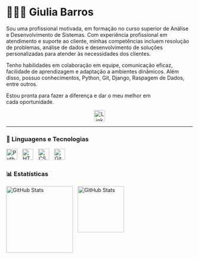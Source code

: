 # 👩🏻‍💻 Giulia Barros


Sou uma profissional motivada, em formação no curso superior de Análise e Desenvolvimento de Sistemas. Com experiência profissional em atendimento e suporte ao cliente, minhas competências incluem resolução de problemas, análise de dados e desenvolvimento de soluções personalizadas para atender às necessidades dos clientes.

Tenho habilidades em colaboração em equipe, comunicação eficaz, facilidade de aprendizagem e adaptação a ambientes dinâmicos. Além disso, possuo conhecimentos, Python, Git, Django, Raspagem de Dados, entre outros.

Estou pronta para fazer a diferença e dar o meu melhor em cada oportunidade.

<p align="center">
    <a href="https://www.linkedin.com/in/giulia-barros-1b49b71b7/">
        <img 
            alt="Linkedin profile" 
            title="Acesse meu perfil do Linkedin" 
            width="30px" 
            src="https://cdn.jsdelivr.net/gh/devicons/devicon@latest/icons/linkedin/linkedin-original.svg"
        />
    </a>

---

### 🤖 Linguagens e Tecnologias

<img 
    align="left" 
    alt="Python" 
    title="Python"
    width="30px" 
    style="padding-right: 10px;" 
    src="https://cdn.jsdelivr.net/gh/devicons/devicon@latest/icons/python/python-original.svg" 
/>
<img 
    align="left" 
    alt="HTML"
    title="HTML" 
    width="30px" 
    style="padding-right: 10px;" 
    src="https://cdn.jsdelivr.net/gh/devicons/devicon@latest/icons/html5/html5-original.svg" 
/>
<img 
    align="left" 
    alt="CSS" 
    title="CSS"
    width="30px" 
    style="padding-right: 10px;" 
    src="https://cdn.jsdelivr.net/gh/devicons/devicon@latest/icons/css3/css3-original.svg" 
/>
<img 
    align="left" 
    alt="Git" 
    title="Git"
    width="30px" 
    style="padding-right: 10px;" 
    src="https://cdn.jsdelivr.net/gh/devicons/devicon@latest/icons/django/django-plain.svg"
/>


<br/>
<br/>

### 📊 Estatísticas

<p>
  <img 
    align="left" 
    alt="GitHub Stats" 
    height="180" 
    style="padding-right: 10px;" 
    src="https://github-readme-stats.vercel.app/api?username=Giulia-Barros&show_icons=true&theme=tokyonight&include_all_commits=true&locale=pt-br" 
  />
    
  <img 
      align="left" 
      alt="GitHub Stats" 
      height="125" 
      src="https://github-readme-stats.vercel.app/api/top-langs/?username=Giulia-Barros&theme=tokyonight&layout=compact&custom_title=Tecnologias&langs_count=9" 
  />
</p>









